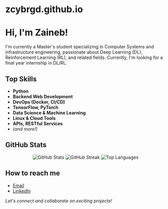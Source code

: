 # zcybrgd.github.io
# Hi, I'm Zaineb!

I'm currently a Master's student specializing in Computer Systems and infrastructure engineering, passionate about Deep Learning (DL), Reinforcement Learning (RL), and related fields. Currently, I'm looking for a final year internship in DL/RL.

## Top Skills

- **Python**
- **Backend Web Development**
- **DevOps (Docker, CI/CD)**
- **TensorFlow, PyTorch**
- **Data Science & Machine Learning**
- **Linux & Cloud Tools**
- **APIs, RESTful Services**
- *(and more!)*


## GitHub Stats

<p align="center">
  <img src="https://github-readme-stats.vercel.app/api?username=zcybrgd&show_icons=true&theme=radical" alt="GitHub Stats" />
  <img src="https://github-readme-streak-stats.herokuapp.com/?user=zcybrgd&theme=radical" alt="GitHub Streak" />
  <img src="https://github-readme-stats.vercel.app/api/top-langs/?username=zcybrgd&layout=compact&theme=radical" alt="Top Languages" />
</p>

## How to reach me

- [Email](mailto:lz_boukhetala@esi.dz)
- [LinkedIn](https://www.linkedin.com/in/zainebbkh/)


*Let's connect and collaborate on exciting projects!*
